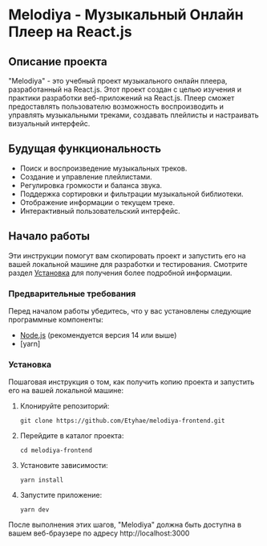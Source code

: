 # Melodiya - Музыкальный Онлайн Плеер на React.js

## Описание проекта

"Melodiya" - это учебный проект музыкального онлайн плеера, разработанный на React.js. Этот проект создан с целью изучения и практики разработки веб-приложений на React.js. Плеер сможет предоставлять пользователю возможность воспроизводить и управлять музыкальными треками, создавать плейлисты и настраивать визуальный интерфейс.

## Будущая функциональность

- Поиск и воспроизведение музыкальных треков.
- Создание и управление плейлистами.
- Регулировка громкости и баланса звука.
- Поддержка сортировки и фильтрации музыкальной библиотеки.
- Отображение информации о текущем треке.
- Интерактивный пользовательский интерфейс.

## Начало работы

Эти инструкции помогут вам скопировать проект и запустить его на вашей локальной машине для разработки и тестирования. Смотрите раздел [Установка](#установка) для получения более подробной информации.

### Предварительные требования

Перед началом работы убедитесь, что у вас установлены следующие программные компоненты:

- [Node.js](https://nodejs.org/) (рекомендуется версия 14 или выше)
- [yarn]

### Установка

Пошаговая инструкция о том, как получить копию проекта и запустить его на вашей локальной машине:

1. Клонируйте репозиторий:

   ```shell
   git clone https://github.com/Etyhae/melodiya-frontend.git

2. Перейдите в каталог проекта:

   ```shell
   cd melodiya-frontend

3. Установите зависимости:

   ```shell
   yarn install

4. Запустите приложение:

   ```shell
   yarn dev

После выполнения этих шагов, "Melodiya" должна быть доступна в вашем веб-браузере по адресу http://localhost:3000
